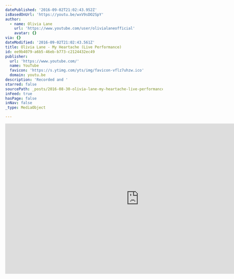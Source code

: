 ```yaml
---
datePublished: '2016-09-02T21:02:43.952Z'
isBasedOnUrl: 'https://youtu.be/wxV9sDO2SpY'
author:
  - name: Olivia Lane
    url: 'https://www.youtube.com/user/olivialaneofficial'
    avatar: {}
via: {}
dateModified: '2016-09-02T21:02:43.561Z'
title: Olivia Lane - My Heartache (Live Performance)
id: ee9b4079-a6b5-46eb-b773-c2124432ec49
publisher:
  url: 'https://www.youtube.com/'
  name: YouTube
  favicon: 'https://s.ytimg.com/yts/img/favicon-vflz7uhzw.ico'
  domain: youtu.be
description: 'Recorded and '
starred: false
sourcePath: _posts/2016-08-30-olivia-lane-my-heartache-live-performance.md
inFeed: true
hasPage: false
inNav: false
_type: MediaObject

---
```

<iframe src="https://cdn.embedly.com/widgets/media.html?src=https%3A%2F%2Fwww.youtube.com%2Fembed%2FwxV9sDO2SpY%3Ffeature%3Doembed&amp;url=http%3A%2F%2Fwww.youtube.com%2Fwatch%3Fv%3DwxV9sDO2SpY&amp;image=https%3A%2F%2Fi.ytimg.com%2Fvi%2FwxV9sDO2SpY%2Fhqdefault.jpg&amp;key=b7d04c9b404c499eba89ee7072e1c4f7&amp;type=text%2Fhtml&amp;schema=youtube" width="854" height="480" scrolling="no" frameborder="0" allowfullscreen="" style=""></iframe>
